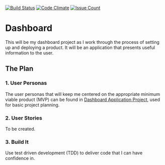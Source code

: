 [![Build Status](https://travis-ci.org/amajor/dashboard.svg?branch=master)](https://travis-ci.org/amajor/dashboard)
[![Code Climate](https://codeclimate.com/github/amajor/dashboard/badges/gpa.svg)](https://codeclimate.com/github/amajor/dashboard)
[![Issue Count](https://codeclimate.com/github/amajor/dashboard/badges/issue_count.svg)](https://codeclimate.com/github/amajor/dashboard)

# Dashboard

This will be my dashboard project as I work through the process of setting up and deploying a product. It will be an application that presents useful information to the user.

## The Plan

### 1. User Personas

The user personas that will keep me centered on the appropriate minimum viable product (MVP) can be found in [Dashboard Application Project](https://github.com/amajor/dashboard/projects/1), used for basic project planning.

### 2. User Stories

To be created.

### 3. Build It

Use test driven development (TDD) to deliver code that I can have confidence in.
